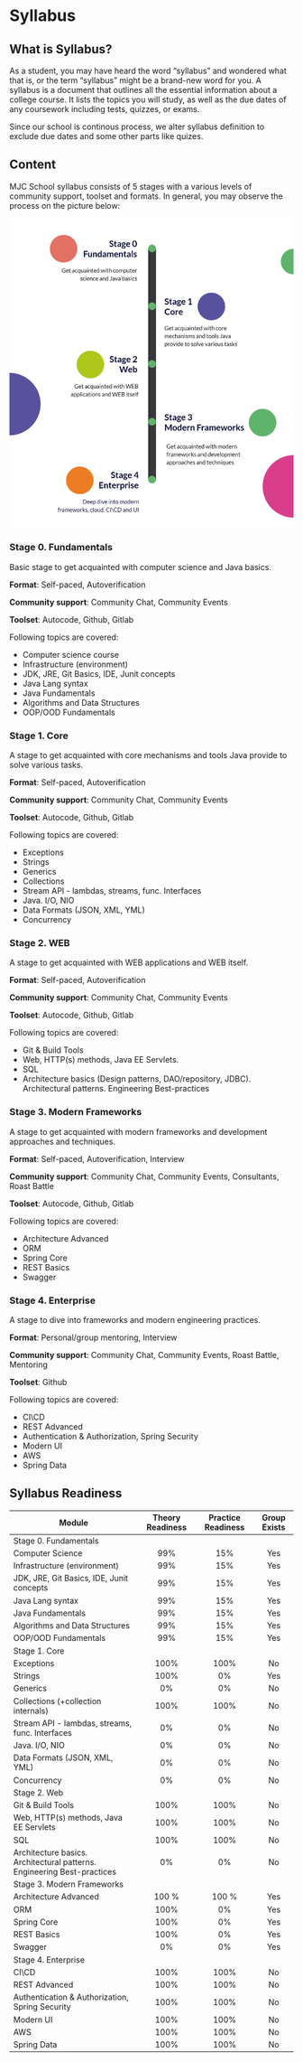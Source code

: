 # Syllabus

## What is Syllabus?
As a student, you may have heard the word “syllabus” and wondered what that is, or the term “syllabus” might be a brand-new word for you. A syllabus is a document that outlines all the essential information about a college course. It lists the topics you will study, as well as the due dates of any coursework including tests, quizzes, or exams. 

Since our school is continous process, we alter syllabus definition to exclude due dates and some other parts like quizes.

## Content
MJC School syllabus consists of 5 stages with a various levels of community support, toolset and formats. In general, you may observe the process on the picture below:

![](./assets/img/syllabus_general.png)

### Stage 0. Fundamentals
Basic stage to get acquainted with computer science and Java basics.

**Format**: Self-paced, Autoverification

**Community support**: Community Chat, Community Events

**Toolset**: Autocode, Github, Gitlab

Following topics are covered: 
* Computer science course 
* Infrastructure (environment) 
* JDK, JRE, Git Basics, IDE, Junit concepts 
* Java Lang syntax 
* Java Fundamentals 
* Algorithms and Data Structures 
* OOP/OOD Fundamentals 

### Stage 1. Core
A stage to get acquainted with core mechanisms and tools Java provide to solve various tasks.

**Format**: Self-paced, Autoverification

**Community support**: Community Chat, Community Events

**Toolset**: Autocode, Github, Gitlab

Following topics are covered: 
* Exceptions 
* Strings 
* Generics 
* Collections
* Stream API - lambdas, streams, func. Interfaces 
* Java. I/O, NIO 
* Data Formats (JSON, XML, YML) 
* Concurrency 

### Stage 2. WEB
A stage to get acquainted with WEB applications and WEB itself.

**Format**: Self-paced, Autoverification

**Community support**: Community Chat, Community Events

**Toolset**: Autocode, Github, Gitlab

Following topics are covered: 
* Git & Build Tools 
* Web, HTTP(s) methods, Java EE Servlets. 
* SQL 
* Architecture basics (Design patterns, DAO/repository, JDBC). Architectural patterns. Engineering Best-practices 

### Stage 3. Modern Frameworks
A stage to get acquainted with modern frameworks and development approaches and techniques.

**Format**: Self-paced, Autoverification, Interview

**Community support**: Community Chat, Community Events, Consultants, Roast Battle

**Toolset**: Autocode, Github, Gitlab

Following topics are covered: 
* Architecture Advanced
* ORM
* Spring Core 
* REST Basics
* Swagger 

### Stage 4. Enterprise
A stage to dive into frameworks and modern engineering practices.

**Format**: Personal/group mentoring, Interview

**Community support**: Community Chat, Community Events, Roast Battle, Mentoring

**Toolset**: Github

Following topics are covered: 
* CI\CD 
* REST Advanced
* Authentication & Authorization, Spring Security 
* Modern UI 
* AWS 
* Spring Data 

## Syllabus Readiness

| Module | Theory Readiness | Practice Readiness | Group Exists |
|--------|:----------------:|:------------------:|:------------:|
| Stage 0. Fundamentals ||||
| Computer Science | 99% | 15% | Yes |
| Infrastructure (environment) | 99% | 15% | Yes |
| JDK, JRE, Git Basics, IDE, Junit concepts | 99% | 15% | Yes |
| Java Lang syntax | 99% | 15% | Yes |
| Java Fundamentals | 99% | 15% | Yes |
| Algorithms and Data Structures | 99% | 15% | Yes |
| OOP/OOD Fundamentals | 99% | 15% | Yes |
| Stage 1. Core ||||
| Exceptions | 100% | 100% | No |
| Strings | 100% | 0% | Yes |
| Generics | 0% | 0% | No |
| Collections (+collection internals) | 100% | 100% | No |
| Stream API - lambdas, streams, func. Interfaces | 0% | 0% | No |
| Java. I/O, NIO | 0% | 0% | No |
| Data Formats (JSON, XML, YML) | 0% | 0% | No |
| Concurrency | 0% | 0% | No |
| Stage 2. Web ||||
| Git & Build Tools | 100% | 100% | No |
| Web, HTTP(s) methods, Java EE Servlets | 100% | 100% | No |
| SQL | 100% | 100% | No |
| Architecture basics. Architectural patterns. Engineering Best-practices | 0% | 0% | No |
| Stage 3. Modern Frameworks ||||
| Architecture Advanced | 100 % | 100 % | Yes |
| ORM | 100% | 0% | Yes |
| Spring Core | 100% | 0% | Yes |
| REST Basics | 100% | 0% | Yes |
| Swagger | 0% | 0% | Yes |
| Stage 4. Enterprise ||||
| CI\CD | 100% | 100% | No |
| REST Advanced | 100% | 100% | No |
| Authentication & Authorization, Spring Security | 100% | 100% | No |
| Modern UI | 100% | 100% | No |
| AWS | 100% | 100% | No |
| Spring Data | 100% | 100% | No |
